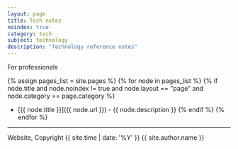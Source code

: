 ```yaml
---
layout: page
title: Tech notes
noindex: true
category: tech
subject: technology
description: "Technology reference notes"
---
```


For professionals

{% assign pages_list = site.pages %}
{% for node in pages_list %}
  {% if node.title and node.noindex != true and node.layout == "page" and node.category == page.category %}
* [{{ node.title }}]({{ node.url }}) - {{ node.description }}
  {% endif %}
{% endfor %}

<hr>
Website, Copyright {{ site.time | date: '%Y' }} {{ site.author.name }}
